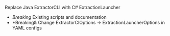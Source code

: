 Replace Java ExtractorCLI with C# ExtractionLauncher
-   *Breaking* Existing scripts and documentation
-   *Breaking& Change ExtractorClOptions -> ExtractionLauncherOptions in YAML configs
